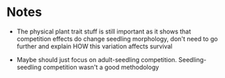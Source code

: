 # Notes

* The physical plant trait stuff is still important as it shows that competition effects do change seedling morphology, don't need to go further and explain HOW this variation affects survival

* Maybe should just focus on adult-seedling competition. Seedling-seedling competition wasn't a good methodology 
